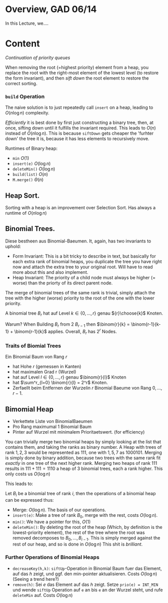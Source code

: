# Overview, GAD 06/14
In this Lecture, we.... 

# Content
_Continuation of priority queues_

When removing the root (=highest priority) element from a heap, you replace the
root with the right-most element of the lowest level (to restore the form
invariant), and then _sift down_ the root element to restore the correct
sorting. 

### `build` Operation
The naive solution is to just repeatedly call `insert` on a heap, leading to
$O(n\log n)$ complexity. 

_Efficiently_ it is best done by first just constructing a binary tree, then,
at once, sifting down until it fulfills the invariant required. This leads
to $O(n)$ instead of $O(n\log n)$. This is because `siftDown` gets cheaper the
'furhter down' the tree it is, because it has less elements to recursively
move. 

Runtimes of Binary heap: 

- `min` $O(1)$
- `insert(e)` $O(\log n)$
- `deleteMin()` $O(\log n)$ 
- `build(list)` $O(n)$
- `M.merge()` $\Theta(n)$ 

## Heap Sort. 

Sorting with a heap is an improvement over Selection Sort. Has always a runtime
of $O(n \log n)$

## Binomial Trees.
Diese bestheen aus Binomial-Baeumen. It, again, has two invariants to uphold: 

- Form Invariant: This is a bit tricky to describe in text, but basically for
  each extra rank of binomial heaps, you duplicate the tree you have right now
  and attach the extra tree to your original root. Will have to read more about
  this and also implement. 
- Heap Invariant: The priority of a child node must always be higher (= worse)
  than the priorty of its direct parent node.

The merge of binomial trees of the same rank is trivial, simply attach the tree
with the higher (worse) priority to the root of the one with the lower priority.

A binomial tree $B_r$ hat auf Level $k \in \{0, \dots, r\}$ genau
${r}\choose{k}$ Knoten. 

Warum? When Building $B_r$ from 2 $B_{r-1}$ then $\binom{r}{k} =
\binom{r-1}{k-1} + \binom{r-1}{k}$ applies. Overall, $B_r$ has $2^r$ Nodes.

###  Traits of Biomial Trees

Ein Binomial Baum von Rang $r$

- hat Hohe $r$ (gemessen in Kanten) 
- hat maximalen Grad r (Wurzel) 
- hat auf Level $l \in \{0, \dots, r\}$ genau $\binom{r}{l}$ Knoten
- hat $\sum^r_{l=0} \binom{r}{l} = 2^r$ Knoten.
- Zerfaellt beim Entfernen der Wurzelin $r$ Binomial Baeume von Rang $0, \dots,
  r-1$. 

## Bimomial Heap

- Verkettete Liste von BinomialBaeumen
- Pro Rang maximumal 1 Binomial Baum
- Pinter auf Wurzel mit minimalem Prioritaetswert. (for efficiency) 

You can trivially merge two binomial heaps by simply looking at the list that
contains them, and taking the ranks as binary number. A Heap with trees of rank
$1,2,3$ would be represented as $111$, one with $1, 5, 7$ as $1000101$. Merging
is simply done by binary addition, because two trees with the same rank fit
_exactly_ in one tree of the next higher rank. Merging two heaps of rank $111$
results in $111 + 111 = 1110$ a heap of 3 binomial trees, each a rank higher.
This only costs us $O(\log n)$ 

This leads to: 

Let $B_i$ be a binomial tree of rank $i$, then the operations of a binomial
heap can be expressed thus: 

- Merge: $O(\log n)$. The basis of our operations. 
- `insert(e)`: Make a tree of rank $B_0$, merge with the rest, costs $O(\log
  n)$. 
- `min()`: We have a pointer for this, $O(1)$
- `deleteMin()`: By deleting the root of the heap (Which, by definition is the
  lowest-priority element), the rest of the tree where the root was removed
  decomposes to $B_0, \dots, B_{i-1}$. This is simply merged against the rest
  of our heap, and so is done in $O(\log n)$ This shit is _brilliant_.

### Further Operations of Binomial Heaps

- `decreaseKey(h,k)`: `siftUp`-Operation in Binomial Baum fuer das Element, auf
  das $h$ zeigt, und ggf. den min-pointer aktualisieren. Costs $O(\log n)$
  (Seeing a trend here?)
- `remove(h)`: Sei $e$ das Element auf das $h$ zeigt. Setze `prio(e) = INT_MIN`
  und wende `siftUp` Operation auf `e` an bis `e` an der Wurzel steht, und rufe
  `deleteMin` auf. Costs $O(\log n)$

